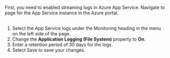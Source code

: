 First, you need to enabled streaming logs in Azure App Service. Navigate to page for the App Service instance in the Azure portal.
<br>
<br>
1) Select the App Service logs under the Monitoring heading in the menu on the left side of the page.
2) Change the **Application Logging (File System)** property to **On**.
3) Enter a retention period of 30 days for the logs.
4) Select Save to save your changes.